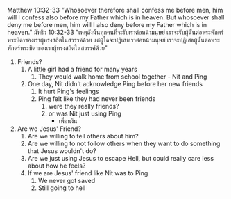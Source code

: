 Matthew 10:32-33 "Whosoever therefore shall confess me before men, him will I confess also before my Father which is in heaven. But whosoever shall deny me before men, him will I also deny before my Father which is in heaven."
มัทธิว 10:32-33 "เหตุดังนั้นทุกคนที่จะรับเราต่อหน้ามนุษย์ เราจะรับผู้นั้นต่อพระพักตร์พระบิดาของเราผู้ทรงสถิตในสวรรค์ด้วย แต่ผู้ใดจะปฏิเสธเราต่อหน้ามนุษย์ เราจะปฏิเสธผู้นั้นต่อพระพักตร์พระบิดาของเราผู้ทรงสถิตในสวรรค์ด้วย"

1. Friends?
   1. A little girl had a friend for many years
      1. They would walk home from school together - Nit and Ping
   2. One day, Nit didn't acknowledge Ping before her new friends
      1. It hurt Ping's feelings
      2. Ping felt like they had never been friends
         1. were they really friends?
         2. or was Nit just using Ping
            - เพื่อนงิน
2. Are we Jesus' Friend?
   1. Are we willing to tell others about him?
   2. Are we willing to not follow others when they want to do something that Jesus wouldn't do?
   3. Are we just using Jesus to escape Hell, but could really care less about how he feels?
   4. If we are Jesus' friend like Nit was to Ping
      1. We never got saved
      2. Still going to hell